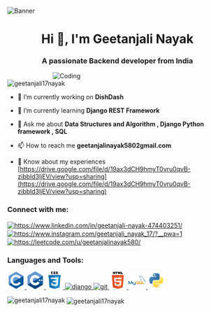 ![Banner](https://img.freepik.com/free-vector/gradient-business-linkedin-banner_23-2150091566.jpg?t=st=1734077448~exp=1734081048~hmac=9b6dbc3548938c74bb7861fe5130a874999bdfa14b317d97d977efb6ba727338&w=1380)
<h1 align="center">Hi 👋, I'm Geetanjali Nayak</h1>
<h3 align="center">A passionate Backend developer from India</h3>

<img align="right" alt="Coding" width="400" src="https://encrypted-tbn0.gstatic.com/images?q=tbn:ANd9GcQHqm3WYr1vgqG-u3xol6tbHW-JFeiTNhcGfA&s">

<p align="left"> <img src="https://komarev.com/ghpvc/?username=geetanjali17nayak&label=Profile%20views&color=0e75b6&style=flat" alt="geetanjali17nayak" /> </p>

- 🔭 I’m currently working on **DishDash**

- 🌱 I’m currently learning **Django REST Framework**

- 💬 Ask me about **Data Structures and Algorithm , Django Python framework , SQL**

- 📫 How to reach me **geetanjalinayak5802gmail.com**

- 📄 Know about my experiences [https://drive.google.com/file/d/19ax3dCH9hmyT0vru0qvB-zibbld3ljEV/view?usp=sharing](https://drive.google.com/file/d/19ax3dCH9hmyT0vru0qvB-zibbld3ljEV/view?usp=sharing)

<h3 align="left">Connect with me:</h3>
<p align="left">
<a href="https://linkedin.com/in/https://www.linkedin.com/in/geetanjali-nayak-474403251/" target="blank"><img align="center" src="https://raw.githubusercontent.com/rahuldkjain/github-profile-readme-generator/master/src/images/icons/Social/linked-in-alt.svg" alt="https://www.linkedin.com/in/geetanjali-nayak-474403251/" height="30" width="40" /></a>
<a href="https://instagram.com/https://www.instagram.com/geetanjali_nayak_17/?__pwa=1" target="blank"><img align="center" src="https://raw.githubusercontent.com/rahuldkjain/github-profile-readme-generator/master/src/images/icons/Social/instagram.svg" alt="https://www.instagram.com/geetanjali_nayak_17/?__pwa=1" height="30" width="40" /></a>
<a href="https://www.leetcode.com/https://leetcode.com/u/geetanjalinayak580/" target="blank"><img align="center" src="https://raw.githubusercontent.com/rahuldkjain/github-profile-readme-generator/master/src/images/icons/Social/leet-code.svg" alt="https://leetcode.com/u/geetanjalinayak580/" height="30" width="40" /></a>
</p>

<h3 align="left">Languages and Tools:</h3>
<p align="left"> <a href="https://www.cprogramming.com/" target="_blank" rel="noreferrer"> <img src="https://raw.githubusercontent.com/devicons/devicon/master/icons/c/c-original.svg" alt="c" width="40" height="40"/> </a> <a href="https://www.w3schools.com/cpp/" target="_blank" rel="noreferrer"> <img src="https://raw.githubusercontent.com/devicons/devicon/master/icons/cplusplus/cplusplus-original.svg" alt="cplusplus" width="40" height="40"/> </a> <a href="https://www.w3schools.com/css/" target="_blank" rel="noreferrer"> <img src="https://raw.githubusercontent.com/devicons/devicon/master/icons/css3/css3-original-wordmark.svg" alt="css3" width="40" height="40"/> </a> <a href="https://www.djangoproject.com/" target="_blank" rel="noreferrer"> <img src="https://cdn.worldvectorlogo.com/logos/django.svg" alt="django" width="40" height="40"/> </a> <a href="https://git-scm.com/" target="_blank" rel="noreferrer"> <img src="https://www.vectorlogo.zone/logos/git-scm/git-scm-icon.svg" alt="git" width="40" height="40"/> </a> <a href="https://www.w3.org/html/" target="_blank" rel="noreferrer"> <img src="https://raw.githubusercontent.com/devicons/devicon/master/icons/html5/html5-original-wordmark.svg" alt="html5" width="40" height="40"/> </a> <a href="https://www.mysql.com/" target="_blank" rel="noreferrer"> <img src="https://raw.githubusercontent.com/devicons/devicon/master/icons/mysql/mysql-original-wordmark.svg" alt="mysql" width="40" height="40"/> </a> <a href="https://www.python.org" target="_blank" rel="noreferrer"> <img src="https://raw.githubusercontent.com/devicons/devicon/master/icons/python/python-original.svg" alt="python" width="40" height="40"/> </a> </p>

<p><img align="left" src="https://github-readme-stats.vercel.app/api/top-langs?username=geetanjali17nayak&show_icons=true&locale=en&layout=compact" alt="geetanjali17nayak" /></p>

<p>&nbsp;<img align="center" src="https://github-readme-stats.vercel.app/api?username=geetanjali17nayak&show_icons=true&locale=en" alt="geetanjali17nayak" /></p>
